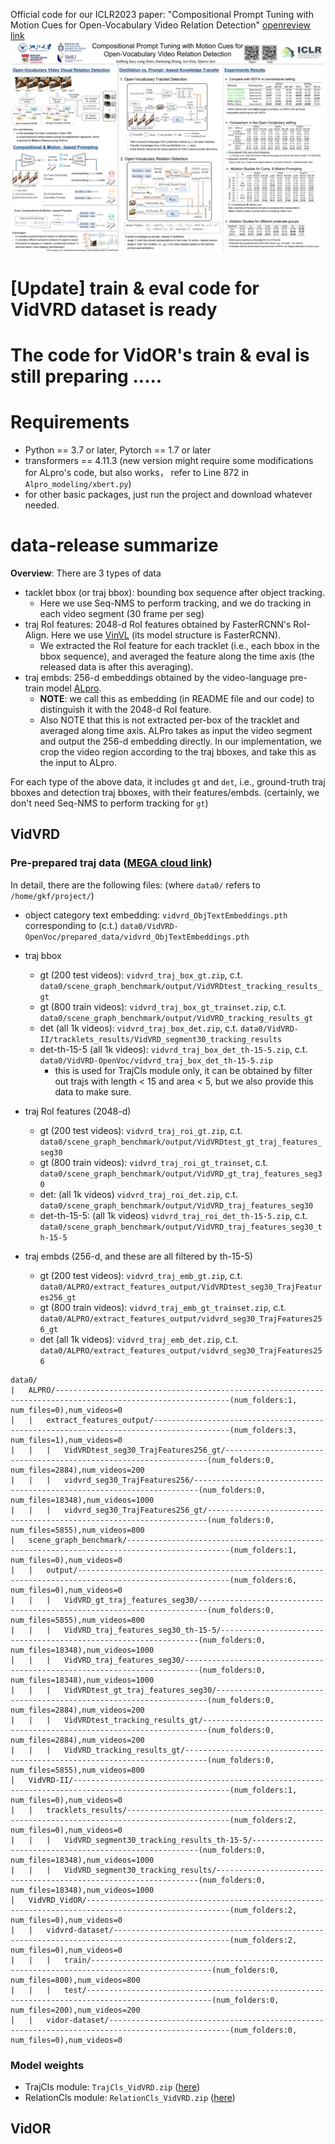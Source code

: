 Official code for our ICLR2023 paper: "Compositional Prompt Tuning with Motion Cues for Open-Vocabulary Video Relation Detection"
[openreview link](https://openreview.net/pdf?id=mE91GkXYipg) 
![ICLR2023_poster-2700x1806.jpg](ICLR2023_poster-2700x1806.jpg)

# **[Update]** train & eval code for VidVRD dataset is ready

# The code for VidOR's train & eval is still preparing .....

# Requirements

- Python == 3.7 or later, Pytorch == 1.7 or later
- transformers == 4.11.3 (new version might require some modifications for ALpro's code, but also works， refer to Line 872 in `Alpro_modeling/xbert.py`) 
- for other basic packages, just run the project and download whatever needed.

# data-release summarize

**Overview**: There are 3 types of data
- tacklet bbox (or traj bbox): bounding box sequence after object tracking. 
    - Here we use Seq-NMS to perform tracking, and we do tracking in each video segment (30 frame per seg)
- traj RoI features: 2048-d RoI features obtained by FasterRCNN's RoI-Align. Here we use [VinVL](https://github.com/pzzhang/VinVL) (its model structure is FasterRCNN). 
    - We extracted the RoI feature for each tracklet (i.e., each bbox in the bbox sequence), and averaged the feature along the time axis (the released data is after this averaging).
- traj embds: 256-d embeddings obtained by the video-language pre-train model [ALpro](https://github.com/salesforce/ALPRO). 
    - **NOTE**: we call this as embedding (in README file and our code) to distinguish it with the 2048-d RoI feature.
    - Also NOTE that this is not extracted per-box of the tracklet and averaged along time axis. ALPro takes as input the video segment and output the 256-d embedding directly. In our implementation, we crop the video region according to the traj bboxes, and take this as the input to ALpro.

For each type of the above data, it includes `gt` and `det`, i.e., ground-truth traj bboxes and detection traj bboxes, with their features/embds. (certainly, we don't need Seq-NMS to perform tracking for `gt`)

## VidVRD
### Pre-prepared traj data ([MEGA cloud link](https://mega.nz/folder/AYBkxCaI#QCqV3cnIdY_9DXGUnCtSvA))

In detail, there are the following files: (where `data0/` refers to `/home/gkf/project/`)

- object category text embedding: `vidvrd_ObjTextEmbeddings.pth` corresponding to (c.t.) `data0/VidVRD-OpenVoc/prepared_data/vidvrd_ObjTextEmbeddings.pth`

- traj bbox 
    - gt (200 test videos): `vidvrd_traj_box_gt.zip`, c.t. `data0/scene_graph_benchmark/output/VidVRDtest_tracking_results_gt`
    - gt (800 train videos): `vidvrd_traj_box_gt_trainset.zip`, c.t. `data0/scene_graph_benchmark/output/VidVRD_tracking_results_gt`
    - det (all 1k videos):  `vidvrd_traj_box_det.zip`, c.t. `data0/VidVRD-II/tracklets_results/VidVRD_segment30_tracking_results`
    - det-th-15-5 (all 1k videos):  `vidvrd_traj_box_det_th-15-5.zip`, c.t. `data0/VidVRD-OpenVoc/vidvrd_traj_box_det_th-15-5.zip`
        - this is used for TrajCls module only, it can be obtained by filter out trajs with length < 15 and area < 5, but we also provide this data to make sure.
- traj RoI features (2048-d)
    - gt (200 test videos): `vidvrd_traj_roi_gt.zip`, c.t. `data0/scene_graph_benchmark/output/VidVRDtest_gt_traj_features_seg30`
    - gt (800 train videos): `vidvrd_traj_roi_gt_trainset`, c.t. `data0/scene_graph_benchmark/output/VidVRD_gt_traj_features_seg30`
    - det: (all 1k videos) `vidvrd_traj_roi_det.zip`, c.t. `data0/scene_graph_benchmark/output/VidVRD_traj_features_seg30`
    - det-th-15-5: (all 1k videos) `vidvrd_traj_roi_det_th-15-5.zip`, c.t. `data0/scene_graph_benchmark/output/VidVRD_traj_features_seg30_th-15-5`
- traj embds (256-d, and these are all filtered by th-15-5)
    - gt (200 test videos):  `vidvrd_traj_emb_gt.zip`, c.t. `data0/ALPRO/extract_features_output/VidVRDtest_seg30_TrajFeatures256_gt`
    - gt (800 train videos): `vidvrd_traj_emb_gt_trainset.zip`, c.t. `data0/ALPRO/extract_features_output/vidvrd_seg30_TrajFeatures256_gt`
    - det (all 1k videos):  `vidvrd_traj_emb_det.zip`, c.t. `data0/ALPRO/extract_features_output/vidvrd_seg30_TrajFeatures256`

```
data0/
|   ALPRO/-------------------------------------------------------------------------------------------------------------(num_folders:1, num_files=0),num_videos=0
|   |   extract_features_output/---------------------------------------------------------------------------------------(num_folders:3, num_files=1),num_videos=0
|   |   |   VidVRDtest_seg30_TrajFeatures256_gt/------------------------------------------------------------------(num_folders:0, num_files=2884),num_videos=200
|   |   |   vidvrd_seg30_TrajFeatures256/-----------------------------------------------------------------------(num_folders:0, num_files=18348),num_videos=1000
|   |   |   vidvrd_seg30_TrajFeatures256_gt/----------------------------------------------------------------------(num_folders:0, num_files=5855),num_videos=800
|   scene_graph_benchmark/---------------------------------------------------------------------------------------------(num_folders:1, num_files=0),num_videos=0
|   |   output/--------------------------------------------------------------------------------------------------------(num_folders:6, num_files=0),num_videos=0
|   |   |   VidVRD_gt_traj_features_seg30/------------------------------------------------------------------------(num_folders:0, num_files=5855),num_videos=800
|   |   |   VidVRD_traj_features_seg30_th-15-5/-----------------------------------------------------------------(num_folders:0, num_files=18348),num_videos=1000
|   |   |   VidVRD_traj_features_seg30/-------------------------------------------------------------------------(num_folders:0, num_files=18348),num_videos=1000
|   |   |   VidVRDtest_gt_traj_features_seg30/--------------------------------------------------------------------(num_folders:0, num_files=2884),num_videos=200
|   |   |   VidVRDtest_tracking_results_gt/-----------------------------------------------------------------------(num_folders:0, num_files=2884),num_videos=200
|   |   |   VidVRD_tracking_results_gt/---------------------------------------------------------------------------(num_folders:0, num_files=5855),num_videos=800
|   VidVRD-II/---------------------------------------------------------------------------------------------------------(num_folders:1, num_files=0),num_videos=0
|   |   tracklets_results/---------------------------------------------------------------------------------------------(num_folders:2, num_files=0),num_videos=0
|   |   |   VidVRD_segment30_tracking_results_th-15-5/----------------------------------------------------------(num_folders:0, num_files=18348),num_videos=1000
|   |   |   VidVRD_segment30_tracking_results/------------------------------------------------------------------(num_folders:0, num_files=18348),num_videos=1000
|   VidVRD_VidOR/------------------------------------------------------------------------------------------------------(num_folders:2, num_files=0),num_videos=0
|   |   vidvrd-dataset/------------------------------------------------------------------------------------------------(num_folders:2, num_files=0),num_videos=0
|   |   |   train/-------------------------------------------------------------------------------------------------(num_folders:0, num_files=800),num_videos=800
|   |   |   test/--------------------------------------------------------------------------------------------------(num_folders:0, num_files=200),num_videos=200
|   |   vidor-dataset/-------------------------------------------------------------------------------------------------(num_folders:0, num_files=0),num_videos=0
```

### Model weights
- TrajCls module: `TrajCls_VidVRD.zip` ([here](https://mega.nz/file/xAo2QZhI#qPEnvaF9Rx-vPHWZMagFNwS71SxDRorWNs-M-uJsaUs))
- RelationCls module: `RelationCls_VidVRD.zip` ([here](https://mega.nz/file/sExTGJQK#gHEovg3bYxGptsar7AQZipS64QjadI0zT_58SrHwOKE))

## VidOR

